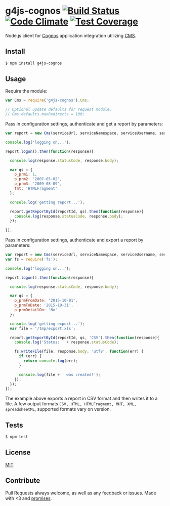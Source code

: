 # g4js-cognos [![Build Status](https://secure.travis-ci.org/AllegiantAir/g4js-cognos.png)](http://travis-ci.org/AllegiantAir/g4js-cognos) [![Code Climate](https://codeclimate.com/github/AllegiantAir/g4js-cognos/badges/gpa.svg)](https://codeclimate.com/github/AllegiantAir/g4js-cognos) [![Test Coverage](https://codeclimate.com/github/AllegiantAir/g4js-cognos/badges/coverage.svg)](https://codeclimate.com/github/AllegiantAir/g4js-cognos/coverage)
Node.js client for [Cognos](http://www-01.ibm.com/software/analytics/cognos/) application integration utilizing [CMS](http://www-03.ibm.com/software/products/en/cognos-mashup-service).

## Install

```sh
$ npm install g4js-cognos
```

## Usage

Require the module:

```js
var Cms = require('g4js-cognos').Cms;

// Optional update defaults for request module.
// Cms.defaults.maxRedirects = 100;

```

Pass in configuration settings, authenticate and get a report by parameters:

```js
var report = new Cms(serviceUrl, serviceNamespace, serviceUsername, servicePassword);

console.log('logging on...');

report.logon().then(function(response){

  console.log(response.statusCode, response.body);

  var qs = {
    p_prm1: 1,
    p_prm2: '2007-05-02',
    p_prm3: '2009-08-09',
    fmt: 'HTMLFragment'
  };

  console.log('getting report...');

  report.getReportById(reportId, qs).then(function(response){
    console.log(response.statusCode, response.body);
  });
  
});
```

Pass in configuration settings, authenticate and export a report by parameters:

```js
var report = new Cms(serviceUrl, serviceNamespace, serviceUsername, servicePassword);
var fs = require('fs');

console.log('logging on...');

report.logon().then(function(response){

  console.log(response.statusCode, response.body);

  var qs = {
    p_prmFromDate: '2015-10-01',
    p_prmToDate: '2015-10-31',
    p_prmDetailOn: 'No'
  };

  console.log('getting export...');
  var file = '/tmp/export.xls';

  report.getExportById(reportId, qs, 'CSV').then(function(response){
    console.log('Status: ' + response.statusCode);

    fs.writeFile(file, response.body, 'utf8', function(err) {
      if (err) {
        return console.log(err);
      }

      console.log(file + ' was created!');
    });
  });
});
```

The example above exports a report in CSV format and then writes it to a file. A few output formats
`CSV, HTML, HTMLFragment, MHT, XML, spreadsheetML`, supported formats vary on version.

## Tests

```sh
$ npm test
```

## License

[MIT](LICENSE)

## Contribute

Pull Requests always welcome, as well as any feedback or issues. Made with <3 and [promises](http://documentup.com/kriskowal/q/).
